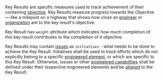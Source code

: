 Key Results are specific measures used to track achievement of their containing [objective](Objective.html). 
Key Results measure progress towards the Objective — like a milepost on a highway that shows how close an [engineer](Engineer.html) or [organization](Organization.html) are to the key result's objective.

Key Result has ``weight`` attribute which indicates how much completion of this key result contributes to the completion of it objective.

Key Results may contain [issues](Issue.html) as ``initiatives`` - what needs to be done to achieve the Key Result. 
Initiatives shall be used to track efforts which do not explicitly belong to a specific [engineered element](EngineeredElement.html), or which are specific to this Key Result.
Otherwise, issues or other [engineered capabilities](EngineeredCapability.html) shall be defined under their respective engineered elements and be [aligned](Alignment.html) to the Key Result.
